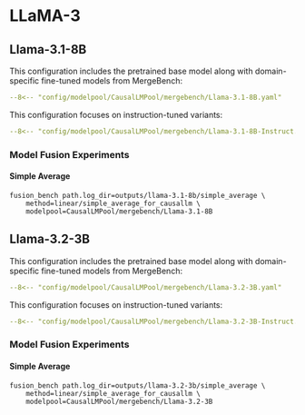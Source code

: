 # LLaMA-3

## Llama-3.1-8B

This configuration includes the pretrained base model along with domain-specific fine-tuned models from MergeBench:

```yaml title="config/modelpool/CausalLMPool/mergebench/Llama-3.1-8B.yaml"
--8<-- "config/modelpool/CausalLMPool/mergebench/Llama-3.1-8B.yaml"
```

This configuration focuses on instruction-tuned variants:

```yaml title="config/modelpool/CausalLMPool/mergebench/Llama-3.1-8B-Instruct.yaml"
--8<-- "config/modelpool/CausalLMPool/mergebench/Llama-3.1-8B-Instruct.yaml"
```

### Model Fusion Experiments

#### Simple Average

```shell
fusion_bench path.log_dir=outputs/llama-3.1-8b/simple_average \
    method=linear/simple_average_for_causallm \
    modelpool=CausalLMPool/mergebench/Llama-3.1-8B
```

## Llama-3.2-3B

This configuration includes the pretrained base model along with domain-specific fine-tuned models from MergeBench:

```yaml title="config/modelpool/CausalLMPool/mergebench/Llama-3.2-3B.yaml"
--8<-- "config/modelpool/CausalLMPool/mergebench/Llama-3.2-3B.yaml"
```

This configuration focuses on instruction-tuned variants:

```yaml title="config/modelpool/CausalLMPool/mergebench/Llama-3.2-3B-Instruct.yaml"
--8<-- "config/modelpool/CausalLMPool/mergebench/Llama-3.2-3B-Instruct.yaml"
```

### Model Fusion Experiments

#### Simple Average

```shell
fusion_bench path.log_dir=outputs/llama-3.2-3b/simple_average \
    method=linear/simple_average_for_causallm \
    modelpool=CausalLMPool/mergebench/Llama-3.2-3B
```
